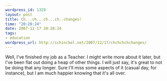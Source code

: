 ```yaml
--- 
wordpress_id: 1329
layout: post
title: Ch...ch...ch...ch..changes!
time: "20:28:24"
date: 2007-12-17 20:28:24
tags: 
- education
wordpress_url: http://schinckel.net/2007/12/17/chchchchchanges/
---
```

Well, I've finished my job as a Teacher. I might write more about it later, but I've been flat out doing a heap of other things. I will just say, it's great to not be doing that any longer. Sure I'll miss some aspects of it (casual day, for instance), but I am much happier knowing that it's all over.
